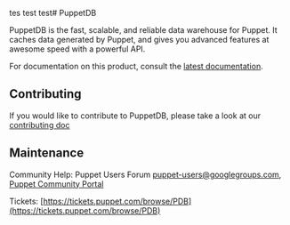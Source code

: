 tes test test# PuppetDB

[docs]: https://docs.puppet.com/puppetdb/latest
[contributing]: documentation/CONTRIBUTING.md

PuppetDB is the fast, scalable, and reliable data warehouse for Puppet. It caches data generated by Puppet, and gives you advanced features at awesome speed with a powerful API.

For documentation on this product, consult the [latest documentation][docs].

## Contributing

If you would like to contribute to PuppetDB, please take a look at our [contributing doc][contributing]

## Maintenance

Community Help: Puppet Users Forum <puppet-users@googlegroups.com>, [Puppet Community Portal](https://puppet.com/community)

Tickets: [https://tickets.puppet.com/browse/PDB](https://tickets.puppet.com/browse/PDB)
